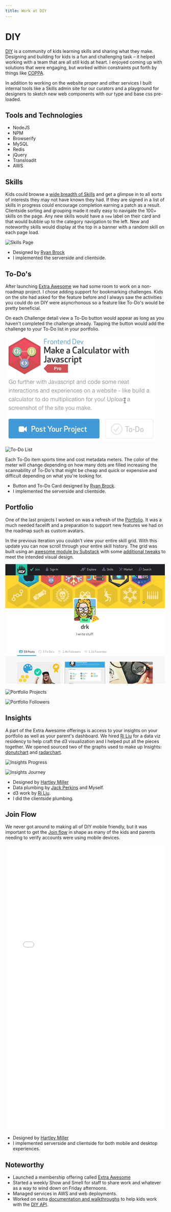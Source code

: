 ```yaml
---
title: Work at DIY
---
```


# DIY

[DIY][diy] is a community of kids learning skills and sharing what
they make. Designing and building for kids is a fun and challenging task – it helped
working with a team that are all still kids at heart. I enjoyed coming up with
solutions that were engaging, but worked within constraints put forth by
things like [COPPA][coppa].

In addition to working on the website proper and other services I built internal
tools like a Skills admin site for our curators and a playground for designers to
sketch new web components with our type and base css pre-loaded.

## Tools and Technologies

- NodeJS
- NPM
- Browserify
- MySQL
- Redis
- jQuery
- Transloadit
- AWS

## Skills

Kids could browse a [wide breadth of Skills][skills] and get a glimpse in to all
sorts of interests they may not have known they had. If they are signed in a
list of skills in progress could encourage completion earning a patch as
a result. Clientside sorting and grouping made it really easy to navigate the
100+ skills on the page. Any new skills would have a `new` label on their card and
that would bubble up to the category navigation to the left. New and noteworthy
skills would display at the top in a banner with a random skill on each page
load.

![Skills Page](https://cloud.githubusercontent.com/assets/22249/5868795/9fa188c2-a263-11e4-8659-0e51e7fd4933.png)

- Designed by [Ryan Brock](ryan)
- I implemented the serverside and clientside.

## To-Do's

After launching [Extra Awesome][ea] we had some room to work on a non-roadmap project.
I chose adding support for bookmarking challenges. Kids on the site had asked for the
feature before and I always saw the activities you could do on DIY were asyncrhonous
so a feature like To-Do's would be pretty beneficial.

On each Challenge detail view a To-Do button would appear as long as you haven't
completed the challenge already. Tapping the button would add the challenge
to your To-Do list in your portfolio.

![To-Do Button](/projects/diy/images/todo-button.gif)

![To-Do List](https://cloud.githubusercontent.com/assets/22249/5868810/bd96fdd0-a263-11e4-9642-23e378b60967.png)

Each To-Do item sports time and cost metadata meters. The color of the meter
will change depending on how many dots are filled increasing the scannability
of To-Do's that might be cheap and quick or expensive and difficult depending
on what you're looking for.

- Button and To-Do Card designed by [Ryan Brock][ryan].
- I implemented the serverside and clientside.

## Portfolio

One of the last projects I worked on was a refresh of the [Portfolio][portfolio].
It was a much needed facelift and a preparation to support new features we had
on the roadmap such as custom avatars.

In the previous iteration you couldn't view your entire skill grid. With this
update you can now scroll through your entire skill history. The grid was built
using an [awesome module by Substack][hexgrid] with some [additional tweaks][skill-hexgrid] to meet the
intended visual design.

![Skill Grid](/projects/diy/images/skill-grid.gif)

![Portfolio Projects](https://cloud.githubusercontent.com/assets/22249/5868815/c8397862-a263-11e4-9a1d-568bade27097.png)

![Portfolio Followers](https://cloud.githubusercontent.com/assets/22249/5868811/bdd49582-a263-11e4-9cb6-3d62e6152778.png)

## Insights

A part of the Extra Awesome offerings is access to your insights on your portfolio
as well as your parent's dashboard. We hired [Ri Liu][ri] for a data viz residency to
help craft the d3 visualization and I helped put all the pieces together. We
opened sourced two of the graphs used to make up Insights: [donutchart][donutchart] and
[radarchart][radarchart].

![Insights Progress](https://cloud.githubusercontent.com/assets/22249/5868805/b888ac8a-a263-11e4-880f-6a3b0efc2829.png)

![Insights Journey](https://cloud.githubusercontent.com/assets/22249/5868806/b8a64d08-a263-11e4-8f93-1035b52db608.png)

- Designed by [Hartley Miller][hartley]
- Data plumbing by [Jack Perkins][jack] and Myself.
- d3 work by [Ri Liu][ri].
- I did the clientside plumbing.

## Join Flow

We never got around to making all of DIY mobile friendly, but it was important
to get the [Join flow][join] in shape as many of the kids and parents needing to verify
accounts were using mobile devices.

<iframe src="//player.vimeo.com/video/117758788" width="500" height="888" frameborder="0" webkitallowfullscreen mozallowfullscreen allowfullscreen class="article-media"></iframe>

- Designed by [Hartley Miller][hartley]
- I implemented serverside and clientside for both mobile and desktop experiences.

## Noteworthy

- Launched a membership offering called [Extra Awesome][ea]
- Started a weekly Show and Smell for staff to share work and whatever as a way to wind down on Friday afternoons.
- Managed services in AWS and web deployments.
- Worked on extra [documentation and walkthroughs][diy-client-example] to help kids work with the [DIY API][diy-api].

[coppa]: http://www.coppa.org (Children's Online Privacy Protection Act)
[diy]: https://diy.org (DIY)
[skills]: https://diy.org/skills (DIY – Skills)
[playground]: https://github.com/diy/web-playground (DIY – Playground)
[ryan]: https://twitter.com/brocklesocks (Ryan's Twitter)
[portfolio]: https://diy.org/drk (drk on DIY)
[hexgrid]: https://github.com/substack/hex-grid (skill-grid on Github)
[hartley]: https://twitter.com/hrtlym (Hartley's Twitter)
[ri]: https://twitter.com/riblah (Ri's Twitter)
[jack]: https://twitter.com/mousecastle (Jack's Twitter)
[ea]: https://diy.org/membership (DIY Membership)
[join]: https://diy.org/join (DIY Join)
[diy-api]: http://docs.diy.org (DIY API Docs)
[diy-client-example]: https://github.com/derekr/diy-client-example (Getting started w/ diy-client)
[skill-hexgrid]: https://github.com/diy/skill-hex-grid (diy/skill-hex-grid on Github)
[donutchart]: https://github.com/diy/donutchart (diy/donutchart)
[radarchart]: https://github.com/diy/radarchart (diy/radarchart)
